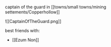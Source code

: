 captain of the guard in [[towns/small towns/mining settements/Copperhollow]]

![[CaptainOfTheGuard.png]]

best friends with:
- [[Ezum Non]]